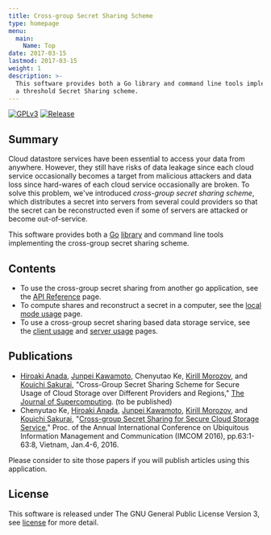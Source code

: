 ```yaml
---
title: Cross-group Secret Sharing Scheme
type: homepage
menu:
  main:
    Name: Top
date: 2017-03-15
lastmod: 2017-03-15
weight: 1
description: >-
  This software provides both a Go library and command line tools implementing
  a threshold Secret Sharing scheme.
---
```

[![GPLv3](https://img.shields.io/badge/license-GPLv3-blue.svg)](https://www.gnu.org/copyleft/gpl.html)
[![Release](https://img.shields.io/badge/release-0.1.0-brightgreen.svg)](https://github.com/itslab-kyushu/cgss/releases/tag/v0.1.0)

## Summary
Cloud datastore services have been essential to access your data from anywhere.
However, they still have risks of
data leakage since each cloud service occasionally becomes a target from
malicious attackers
and data loss since hard-wares of each cloud service occasionally are broken.
To solve this problem, we've introduced *cross-group secret sharing scheme*,
which distributes a secret into servers from several could providers so that
the secret can be reconstructed even if some of servers are attacked or become
out-of-service.

This software provides both a [Go](https://golang.org/)
[library](https://godoc.org/github.com/itslab-kyushu/cgss/cgss) and
command line tools implementing the cross-group secret sharing scheme.


## Contents
* To use the cross-group secret sharing from another go application,
  see the [API Reference](api) page.  
* To compute shares and reconstruct a secret in a computer,
  see the [local mode usage](local) page.
* To use a cross-group secret sharing based data storage service,
  see the [client usage](remote) and [server usage](server) pages.

## Publications

* [Hiroaki Anada](http://sun.ac.jp/prof/anada/),
  [Junpei Kawamoto](https://www.jkawamoto.info),
  Chenyutao Ke,
  [Kirill Morozov](http://www.is.c.titech.ac.jp/~morozov/), and
  [Kouichi Sakurai](http://itslab.inf.kyushu-u.ac.jp/~sakurai/),
  "Cross-Group Secret Sharing Scheme for Secure Usage of Cloud Storage over Different Providers and Regions,"
  [The Journal of Supercomputing](http://www.anrdoezrs.net/links/8186671/type/dlg/https://link.springer.com/journal/11227). (to be published)
* Chenyutao Ke,
  [Hiroaki Anada](http://sun.ac.jp/prof/anada/),
  [Junpei Kawamoto](https://www.jkawamoto.info),
  [Kirill Morozov](http://www.is.c.titech.ac.jp/~morozov/), and
  [Kouichi Sakurai](http://itslab.inf.kyushu-u.ac.jp/~sakurai/),
  "[Cross-group Secret Sharing for Secure Cloud Storage Service](http://hdl.handle.net/2324/1563374),"
  Proc. of the Annual International Conference on Ubiquitous Information Management and Communication (IMCOM 2016),
  pp.63:1-63:8, Vietnam, Jan.4-6, 2016.

Please consider to site those papers if you will publish articles using this application.

## License
This software is released under The GNU General Public License Version 3,
see [license](./licenses/) for more detail.
